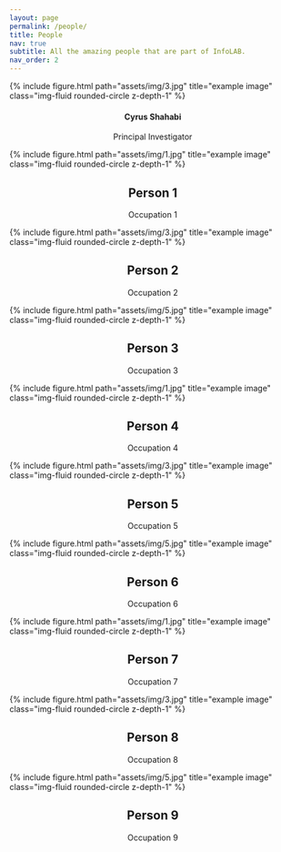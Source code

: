 ```yaml
---
layout: page
permalink: /people/
title: People
nav: true
subtitle: All the amazing people that are part of InfoLAB.
nav_order: 2
---
```


<div class="row">
    <div class="col-sm mt-3 mt-md-0">
    </div>
    <div class="col-sm mt-3 mt-md-0">
        {% include figure.html path="assets/img/3.jpg" title="example image" class="img-fluid rounded-circle z-depth-1" %}
        <h4 style="text-align:center;">Cyrus Shahabi</h4>
        <p style="text-align:center;">Principal Investigator</p>
    </div>
    <div class="col-sm mt-3 mt-md-0">
    </div>
</div>

<div class="row">
    <div class="col-sm mt-3 mt-md-0">
        {% include figure.html path="assets/img/1.jpg" title="example image" class="img-fluid rounded-circle z-depth-1" %}
        <h2 style="text-align:center;">Person 1</h2>
        <p style="text-align:center;">Occupation 1</p>
    </div>
    <div class="col-sm mt-3 mt-md-0">
        {% include figure.html path="assets/img/3.jpg" title="example image" class="img-fluid rounded-circle z-depth-1" %}
        <h2 style="text-align:center;">Person 2</h2>
        <p style="text-align:center;">Occupation 2</p>
    </div>
    <div class="col-sm mt-3 mt-md-0">
        {% include figure.html path="assets/img/5.jpg" title="example image" class="img-fluid rounded-circle z-depth-1" %}
        <h2 style="text-align:center;">Person 3</h2>
        <p style="text-align:center;">Occupation 3</p>
    </div>
</div>

<div class="row">
    <div class="col-sm mt-3 mt-md-0">
        {% include figure.html path="assets/img/1.jpg" title="example image" class="img-fluid rounded-circle z-depth-1" %}
        <h2 style="text-align:center;">Person 4</h2>
        <p style="text-align:center;">Occupation 4</p>
    </div>
    <div class="col-sm mt-3 mt-md-0">
        {% include figure.html path="assets/img/3.jpg" title="example image" class="img-fluid rounded-circle z-depth-1" %}
        <h2 style="text-align:center;">Person 5</h2>
        <p style="text-align:center;">Occupation 5</p>
    </div>
    <div class="col-sm mt-3 mt-md-0">
        {% include figure.html path="assets/img/5.jpg" title="example image" class="img-fluid rounded-circle z-depth-1" %}
        <h2 style="text-align:center;">Person 6</h2>
        <p style="text-align:center;">Occupation 6</p>
    </div>
</div>

<div class="row">
    <div class="col-sm mt-3 mt-md-0">
        {% include figure.html path="assets/img/1.jpg" title="example image" class="img-fluid rounded-circle z-depth-1" %}
        <h2 style="text-align:center;">Person 7</h2>
        <p style="text-align:center;">Occupation 7</p>
    </div>
    <div class="col-sm mt-3 mt-md-0">
        {% include figure.html path="assets/img/3.jpg" title="example image" class="img-fluid rounded-circle z-depth-1" %}
        <h2 style="text-align:center;">Person 8</h2>
       <p style="text-align:center;">Occupation 8</p>
    </div>
    <div class="col-sm mt-3 mt-md-0">
        {% include figure.html path="assets/img/5.jpg" title="example image" class="img-fluid rounded-circle z-depth-1" %}
        <h2 style="text-align:center;">Person 9</h2>
        <p style="text-align:center;">Occupation 9</p>
    </div>
</div>